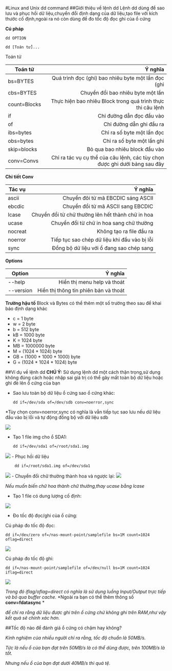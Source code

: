 #Linux and Unix dd command
##Giới thiệu về lệnh dd
Lệnh dd dùng để sao lưu và phục hồi dữ liệu,chuyển đổi định dạng của dữ liệu,tạo file với kích thước cố định,ngoài ra nó còn dùng để đo tốc độ đọc ghi của ổ cứng

**Cú pháp**

    dd OPTION 
    
    dd [Toán tử]...
    
Toán tử

| Toán tử |Ý nghĩa |
| ------------- |-----:|
| bs=BYTES | Quá trình đọc (ghi) bao nhiêu byte một lần đọc (ghi |
| cbs=BYTES |  Chuyển đổi bao nhiêu byte một lần |
| count=Blocks | Thực hiện bao nhiêu Block trong quá trình thực thi câu lệnh |
| if | Chỉ đường dẫn đọc đầu vào |
| of | Chỉ đường dẫn ghi đầu ra |
| ibs=bytes | Chỉ ra số byte một lần đọc |
| obs=bytes | Chỉ ra số byte một lần ghi |
| skip=blocks | Bỏ qua bao nhiêu block đầu vào |
| conv=Convs | Chỉ ra tác vụ cụ thể của câu lệnh, các tùy chọn được ghi dưới bảng sau đây |

**Chi tiết Conv**

| Tác vụ | Ý nghĩa |
| ------------- |-----:|
| ascii | Chuyển đôi từ mã EBCDIC sáng ASCII |
| ebcdic | Chuyển đổi từ mã ASCII sang EBCDIC |
| lcase | Chuyển đổi từ chữ thường lên hết thành chữ in hoa |
| ucase | Chuyển đổi từ chữ in hoa sang chữ thường |
| nocreat | Không tạo ra file đầu ra |
| noerror | Tiếp tục sao chép dữ liệu khi đầu vào bị lỗi |
| sync | Đồng bộ dữ liệu với ổ đang sao chép sang |

**Options**

| Option | Ý nghĩa |
| ------------- |-----:|
| --help | Hiển thị menu help và thoát |
| --version | Hiển thị thông tin phiên bản và thoát |

**Trường hậu tố**
Block và Bytes có thể thêm một số trường theo sau để khai báo định dạng khác
- c = 1 byte
- w = 2 byte
- b = 512 byte
- kB = 1000 byte
- K = 1024 byte
- MB = 1000000 byte
- M = (1024 * 1024) byte
- GB = (1000 * 1000 * 1000) byte
- G = (1024 * 1024 * 1024) byte

##Ví dụ về lệnh dd
**CHÚ Ý:** Sử dụng lệnh dd một cách thận trọng,sử dụng không đúng cách hoặc nhập sai giá trị có thể gây mất toàn bộ dữ liệu hoặc ghi đè lên ổ cứng của bạn

- Sao lưu toàn bộ dữ liệu ổ cứng sao ổ cứng khác:
 
    ```dd if=/dev/sda of=/dev/sdb conv=noerror,sync```

*Tùy chọn conv=noerror,sync có nghĩa là vẫn tiếp tục sao lưu nếu dữ liệu đầu vào bị lỗi và tự động đồng bộ với dữ liệu sdb

<img src="http://i.imgur.com/Z5QQDOa.png">

- Tạo 1 file img cho ổ SDA1:
 
    ```dd if=/dev/sda1 of=/root/sda1.img```
<img src="http://i.imgur.com/itpQEdW.png">
- Phục hồi dữ liệu
 
        dd if=/root/sda1.img of=/dev/sda1

<img src="http://i.imgur.com/jdIBQYN.png">
- Chuyển đổi chữ thường thành hoa và ngược lại:
 
<img src="http://i.imgur.com/4Dv91QD.png">

*Nếu muốn biến chữ hoa thành chữ thường,thay ucase bằng lcase*

- Tạo 1 file có dung lượng cố định:

<img src="http://i.imgur.com/er6sjjc.png">

- Đo tốc độ đọc/ghi của ổ cứng:

Cú pháp đo tốc độ đọc:

    dd if=/dev/zero of=/nas-mount-point/samplefile bs=1M count=1024 oflag=direct
    
<img src="http://i.imgur.com/ZRkCsip.png">

Cú pháp đo tốc độ ghi:

    dd if=/nas-mount-point/samplefile of=/dev/null bs=1M count=1024 iflag=direct
    
<img src="http://i.imgur.com/32N1ARz.png">

*Trong đó iflag/oflag=direct có nghĩa là sử dụng luồng Input/Output trực tiếp và bỏ qua buffer cache.*
*Ngoài ra bạn có thể thêm thông số **conv=fdatasync** *

*để chỉ ra rằng dữ liệu được ghi trên ổ cứng chứ không ghi trên RAM,như vậy kết quả sẽ chính xác hơn.*

##Tốc độ nào để đánh giá ổ cứng có chậm hay không?

*Kinh nghiệm của nhiều người chỉ ra rằng, tốc độ chuẩn là 50MB/s.*

*Tức là nếu ổ của bạn đạt trên 50MB/s là có thể dùng được, trên 100MB/s là tốt.*

*Nhưng nếu ổ của bạn đạt dưới 40MB/s thì quá tệ.*
